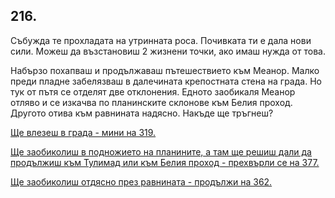 ## 216.

Събужда те прохладата на утринната роса. Почивката ти е дала
нови сили. Можеш да възстановиш 2 жизнени точки, ако имаш нужда
от това.

Набързо похапваш и продължаваш пътешествието към Меанор.
Малко преди пладне забелязваш в далечината крепостната стена на
града. Но тук от пътя се отделят две отклонения. Едното заобикаля
Меанор отляво и се изкачва по планинските склонове към Белия
проход. Другото отива към равнината надясно. Накъде ще тръгнеш?

[Ще влезеш в града - мини на 319.](./319)

[Ще заобиколиш в подножието на планините, а там ще решиш дали
да продължиш към Тулимад или към Белия проход - прехвърли се на
377.](./377)

[Ще заобиколиш отдясно през равнината - продължи на 362.](./362)
